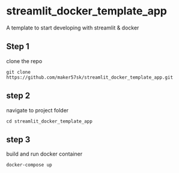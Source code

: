 # streamlit_docker_template_app
A template to start developing with streamlit &amp; docker


## Step 1 
clone the repo
```
git clone https://github.com/maker57sk/streamlit_docker_template_app.git
```

## step 2
navigate to project folder
```
cd streamlit_docker_template_app
```

## step 3
build and run docker container
```
docker-compose up
```
